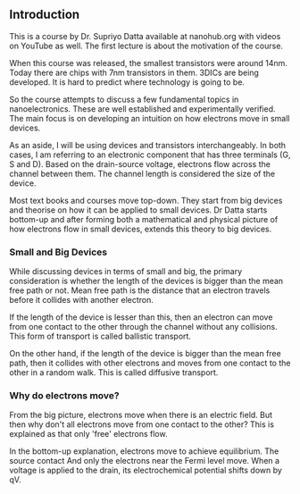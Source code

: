 ## Introduction
This is a course by Dr. Supriyo Datta available at nanohub.org with videos on YouTube as well.
The first lecture is about the motivation of the course.

When this course was released, the smallest transistors were around 14nm. Today there are chips
with 7nm transistors in them. 3DICs are being developed. It is hard to predict where technology
is going to be. 

So the course attempts to discuss a few fundamental topics in nanoelectronics. These are well
established and experimentally verified. The main focus is on developing an intuition on how
electrons move in small devices.

As an aside, I will be using devices and transistors interchangeably.
In both cases, I am referring to an electronic component that has three terminals (G, S and D).
Based on the drain-source voltage, electrons flow across the channel between them. The channel
length is considered the size of the device. 

Most text books and courses move top-down. They start from big devices and theorise on how it can
be applied to small devices. Dr Datta starts bottom-up and after forming both a mathematical and
physical picture of how electrons flow in small devices, extends this theory to big devices.

### Small and Big Devices
While discussing devices in terms of small and big, the primary consideration is whether the
length of the devices is bigger than the mean free path or not. Mean free path is the distance
that an electron travels before it collides with another electron.

If the length of the device is lesser than this, then an electron can move from one contact to
the other through the channel without any collisions. This form of transport is called ballistic
transport.

On the other hand, if the length of the device is bigger than the mean free path, then it collides
with other electrons and moves from one contact to the other in a random walk. This is called
diffusive transport.

### Why do electrons move?
From the big picture, electrons move when there is an electric field. But then why don't all
electrons move from one contact to the other? This is explained as that only 'free' electrons
flow.

In the bottom-up explanation, electrons move to achieve equilibrium. The source contact And only the electrons
near the Fermi level move. When a voltage is applied to the drain, its electrochemical potential
shifts down by qV. 